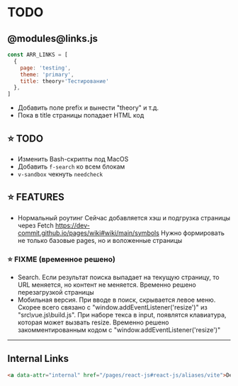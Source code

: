 # TODO

## @modules\@links.js
```js
const ARR_LINKS = [
  {
    page: 'testing',
    theme: 'primary',
    title: theory+'Тестирование'
  },
]
```
- Добавить поле prefix и вынести "theory" и т.д.
- Пока в title страницы попадает HTML код

## ⭐️ TODO
- Изменить Bash-скрипты под MacOS
- Добавить `f-search` ко всем блокам
- `v-sandbox` чекнуть `needcheck`

## ⭐️ FEATURES
- Нормальный роутинг
Сейчас добавляется хэш и подгрузка страницы через Fetch
https://dev-commit.github.io/pages/wiki#wiki/main/symbols
Нужно формировать не только базовые pages, но и воложенные страницы

### ⭐️ FIXME (временное решено)
- Search. Если результат поиска выпадает на текущую страницу, то URL меняется, но контент не меняется. Временно решено перезагрузкой страницы
- Мобильная версия. При вводе в поиск, скрывается левое меню. Скорее всего связано с "window.addEventListener('resize')" из "src\vue.js\build.js". При наборе текса в input, появлятся клавиатура, которая может вызвать resize. Временно решено закомментированным кодом с "window.addEventListener('resize')"

----

## Internal Links
```html
<a data-attr="internal" href="/pages/react-js#react-js/aliases/vite">DevCommit: Name</a>
```
